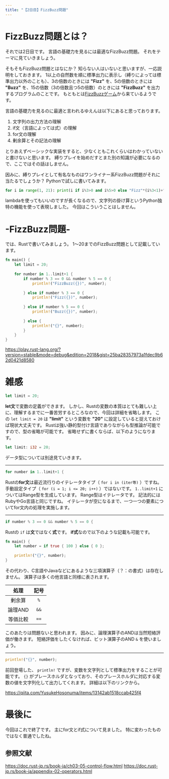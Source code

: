 ```yaml
---
title: "【2日目】FizzBuzz問題"
---
```

# FizzBuzz問題とは？

それでは2日目です。
言語の基礎力を見るには最適なFizzBuzz問題。
それをテーマに見ていきましょう。

そもそもFizzBuzz問題とはなにか？
知らない人はいないと思いますが、一応説明をしておきます。
1以上の自然数を順に標準出力に表示し（縛りによっては標準出力以外のことも）、3の倍数のときには **"Fizz"** を、5の倍数のときには **"Buzz"** を、15の倍数（3の倍数且つ5の倍数）のときには **"FizzBuzz"** を出力するプログラムのことです。
もともとは[FizzBuzzゲーム](https://ja.wikipedia.org/wiki/Fizz_Buzz)から来ているようです。

言語の基礎力を見るのに最適と言われるゆえんは以下にあると思っております。

1. 文字列の出力方法の理解
2. if文（言語によっては式）の理解
3. for文の理解
4. 剰余算とその記法の理解

とりあえずベーシックな実装をすると、少なくともこれくらいはわかっていないと書けないと思います。
縛りプレイを始めだすとまた別の知識が必要になるので、ここではその話はしません。

因みに、縛りプレイとして有名なものはワンライナー系FizzBuzz問題がそれに当たるでしょうか？
Pythonで試しに書いてみます。

```python:oneliner.py
for i in range(1, 21): print(i if i%3>0 and i%5>0 else "Fizz"*(i%3<1)+"Buzz"*(i%5<1))
```

lambdaを使ってもいいのですが長くなるので、文字列の掛け算というPython独特の機能を使って表現しました。
今回はこういうことはしません。

# -FizzBuzz問題-

では、Rustで書いてみましょう。
1～20までのFizzBuzz問題として記載しています。

```rust:fizzbuzz.rs
fn main() {
    let limit = 20;
    
    for number in 1..limit+1 {
        if number % 3 == 0 && number % 5 == 0 {
            println!("FizzBuzz({})", number);
            
        } else if number % 3 == 0 {
            println!("Fizz({})", number);
            
        } else if number % 5 == 0 {
            println!("Buzz({})", number);
            
        } else {
            println!("{}", number);
        }
    }
}
```

https://play.rust-lang.org/?version=stable&mode=debug&edition=2018&gist=25ba28357973a1fdec9b62d0421d8580

# 雑感

```rust
let limit = 20;
```

**let文**で変数の定義ができます。
しかし、Rustの変数の本質はとても難しい上に、理解するまでに一番苦労するところなので、今回は詳細を省略します。
この `let limit = 20` は **"limit"** という変数を **"20"** に設定していると捉えておけば現状大丈夫です。
Rustは強い静的型付け言語でありながらも型推論が可能ですので、型の省略が可能です。
省略せずに書くならば、以下のようになります。

```rust
let limit: i32 = 20;
```

データ型については別途見ていきます。

-----

```rust
for number in 1..limit+1 {
```

Rustの**for文**は最近流行りのイテレータタイプ（ `for i in (iter等)` ）ですね。
手動設定タイプ（ `for (i = 1; i <= 20; i++)` ）ではないです。
`1..limit+1` についてはRange型を生成しています。
Range型はイテレータです。
記法的にはRubyやGo言語と同じですね。
イテレータが空になるまで、一つ一つの要素についてfor文内の処理を実施します。

-----

```rust
if number % 3 == 0 && number % 5 == 0 {
```

Rustの `if` は**文**ではなく**式**です。
**if式**なので以下のような記載も可能です。

```rust:expression.rs
fn main() {
    let number = if true { 100 } else { 0 };
    
    println!("{}", number);
}
```

その代わり、C言語やJavaなどにあるような三項演算子（？：の書式）は存在しません。
演算子は多くの他言語と同様に表されます。

|処理|記号|
|:--:|:--:|
|剰余算|`%`|
|論理AND|`&&`|
|等価比較|`==`|

このあたりは問題ないと思われます。
因みに、論理演算子のANDは当然短絡評価が働きます。
短絡評価をしたくなければ、ビット演算子のAND `&` を使いましょう。

-----

```rust
println!("{}", number);
```

前回登場した、 `println!` ですが、変数を文字列として標準出力をすることが可能です。
`{}` がプレースホルダとなっており、そのプレースホルダに対応する変数の値を文字列化して出力してくれます。
詳細は以下のリンクから。

https://qiita.com/YusukeHosonuma/items/13142ab1518ccab425f4

# 最後に

今回はこれで終了です。
主にfor文とif式について見ました。
特に変わったものではなく普通でしたね。

## 参照文献

https://doc.rust-jp.rs/book-ja/ch03-05-control-flow.html
https://doc.rust-jp.rs/book-ja/appendix-02-operators.html
